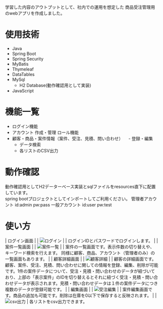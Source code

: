 学習した内容のアウトプットとして、社内での運用を想定した
商品受注管理用のwebアプリを作成しました。

# 使用技術
- Java
- Spring Boot
- Spring Security
- MyBatis
- Thymeleaf
- DataTables
- MySql
  - H2 Database(動作確認用として実装)
- JavaScript

# 機能一覧
- ログイン機能
- アカウント
  作成・管理
  ロール機能
- 顧客・商品・案件情報（案件、受注、見積、問い合わせ）
　- 登録・編集
  - データ検索
  - 各リストのCSV出力

# 動作確認
動作確認用としてH2データーベース実装とsqlファイルをresources直下に配置しています。  
spring bootプロジェクトとしてインポートしてご利用ください。
管理者アカウント
id:admin pw:pass
一般アカウント
id:user pw:test

# 使い方
| ログイン画面 |
| ![ログイン](https://github.com/user-attachments/assets/ff6dd574-f291-4a75-9751-18de2434816a) |
| ログインIDとパスワードでログインします。 |
| 案件一覧画面 |
| ![案件一覧](https://github.com/user-attachments/assets/c4161873-ee1b-406b-84d5-ba5e2e3b6ae0) |
| 案件の一覧画面です。表示件数の切り替えや、キーワード検索を行えます。 同様に顧客、商品、アカウント（管理者のみ）の一覧画面もあります。 |
| 顧客詳細画面 | 
| ![顧客詳細](https://github.com/user-attachments/assets/77a7e366-afe0-4c7d-a443-2da5b1c1997c) | 
| 顧客の詳細画面です。顧客、案件、受注、見積、問い合わせに関しての情報を登録、編集、削除が可能です。1件の案件データについて、受注・見積・問い合わせのデータが紐づいており、上部の「表示案件」のIDを切り替えるとそれに紐づく受注・見積・問い合わせデータが表示されます。見積・問い合わせデータは１件の案件データにつき複数のデータが登録可能です。 |
| 編集画面 |
| ![受注編集](https://github.com/user-attachments/assets/b1e6017c-cd1c-4287-96a4-4f568c6d4a15) |
| 案件編集画面です。商品の追加も可能です。削除は在庫を0以下で保存すると反映されます。 |
| ![csv出力](https://github.com/user-attachments/assets/4e19acd3-5b4a-4c00-b6ee-0c3b64b7502a) 
| 各リストをcsv出力できます。
